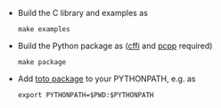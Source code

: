 - Build the C library and examples as

  ```
  make examples
  ```

- Build the Python package as ([cffi][CFFI] and [pcpp][PCPP] required)

  ```
  make package
  ```

- Add [toto package](toto) to your PYTHONPATH, e.g. as

  ```
  export PYTHONPATH=$PWD:$PYTHONPATH
  ```

  [CFFI]: https://pypi.org/project/cffi/
  [PCPP]: https://pypi.org/project/pcpp/
